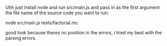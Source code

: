 Uhh
just install node and run src/main.js and pass in as the first argument the file name of the source code you want to run:

node src/main.js tests/factorial.mc

good look because theres no position in the errors, i tried my best with the parsing errors.
